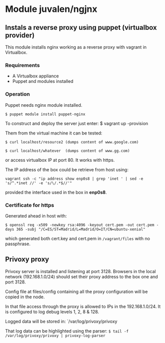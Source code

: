 # Module juvalen/ngjnx
## Instals a reverse proxy using puppet (virtualbox provider)
This module installs nginx working as a reverse proxy with vagrant in Virtualbox.

### Requirements
* A Virtualbox appliance
* Puppet and modules installed

### Operation
Puppet needs nginx module installed.

`$ puppet module install puppet-nginx`

To construct and deploy the server just enter:
$ vagrant up -provision

Them from the virtual machine it can be tested:

`$ curl localhost/resource2 (dumps content of www.google.com)`

`$ curl localhost/whatever  (dumps content of www.gg.com)`

or access virtualbox IP at port 80. It works with https. 

The IP address of the box could be retrieve from host using:

`vagrant ssh -c "ip address show enp0s8 | grep 'inet ' | sed -e 's/^.*inet //' -e 's/\/.*$//'"`

provided the interface used in the box in **enp0s8**.

### Certificate for https
Generated ahead in host with:

`$ openssl req -x509 -newkey rsa:4096 -keyout cert.pem -out cert.pem -days 365 -subj "/C=ES/ST=Madrid/L=Madrid/O=IT/CN=ubuntu-xenial"`

which generated both cert.key and cert.pem in `/vagrant/files` with no passphrase.


## Privoxy proxy
Privoxy server is installed and listening at port 3128. Browsers in the local network (192.168.1.0/24) should set their proxy address to the box one and port 3128.

Config file at files/config containing all the proxy configuration will be copied in the node.

In that file access through the proxy is allowed to IPs in the 192.168.1.0/24.
It is configured to log debug levels 1, 2, 8 & 128.

Logged data will be stored in:
`/var/log/privoxy/privoxy

That log data can be highlighted using the parser:
`$ tail -f /var/log/privoxy/privoxy | privoxy-log-parser`


